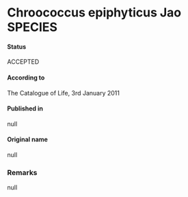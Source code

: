 # Chroococcus epiphyticus Jao SPECIES

#### Status
ACCEPTED

#### According to
The Catalogue of Life, 3rd January 2011

#### Published in
null

#### Original name
null

### Remarks
null
